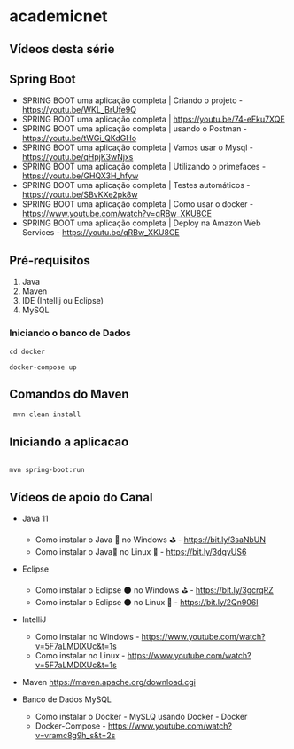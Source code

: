 # academicnet


## Vídeos desta série

## Spring Boot
- SPRING BOOT uma aplicação completa | Criando o projeto - https://youtu.be/WKL_BrUfe9Q
- SPRING BOOT uma aplicação completa | https://youtu.be/74-eFku7XQE
- SPRING BOOT uma aplicação completa | usando o Postman - https://youtu.be/tWGi_QKdGHo
- SPRING BOOT uma aplicação completa | Vamos usar o Mysql - https://youtu.be/qHpjK3wNjxs
- SPRING BOOT uma aplicação completa | Utilizando o primefaces - https://youtu.be/GHQX3H_hfyw
- SPRING BOOT uma aplicação completa | Testes automáticos - https://youtu.be/SBvKXe2pk8w
- SPRING BOOT uma aplicação completa | Como usar o docker - https://www.youtube.com/watch?v=qRBw_XKU8CE
- SPRING BOOT uma aplicação completa | Deploy na Amazon Web Services - https://youtu.be/qRBw_XKU8CE


## Pré-requisitos

1. Java
1. Maven
1. IDE (Intellij ou Eclipse)
1. MySQL



### Iniciando o banco de Dados

```
cd docker

docker-compose up

```


## Comandos do Maven

``` mvn clean install```

## Iniciando a aplicacao

```

mvn spring-boot:run

```


## Vídeos de apoio do Canal 

- Java 11
   - Como instalar o Java 🍵 no Windows ⛳ - https://bit.ly/3saNbUN
   - Como instalar o Java🍵 no Linux 🐧 - https://bit.ly/3dgyUS6

- Eclipse   
   - Como instalar o Eclipse 🌑 no Windows ⛳ - https://bit.ly/3gcrqRZ  
   - Como instalar o Eclipse 🌑 no Linux 🐧 - https://bit.ly/2Qn906l
   
- IntelliJ
  - Como instalar no Windows -  https://www.youtube.com/watch?v=5F7aLMDlXUc&t=1s
  - Como instalar no Linux - https://www.youtube.com/watch?v=5F7aLMDlXUc&t=1s
  

- Maven
    https://maven.apache.org/download.cgi
    
- Banco de Dados MySQL
    - Como instalar o Docker - MySLQ usando Docker -  Docker
    - Docker-Compose - https://www.youtube.com/watch?v=vramc8g9h_s&t=2s
